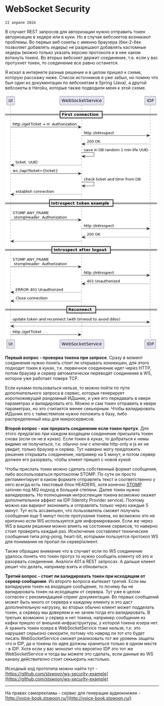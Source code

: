 <!--
{
  "draft": false,
  "tags": ["Программирование"]
}
-->

# WebSocket Security

```blogEnginePageDate
22 апреля 2024
```

<!-- 
> 22 апреля 2024
-->

В случает REST запросов для авторизации нужно отправить токен авторизации в хедере или в куки. Но в случае вебсокетов
возникают проблемы. Во первых веб сокеты с именно браузера (бек-2-бек позволяет добавлять хедеры)
не разрешают добавлять кастомные хедеры (можно только указать версию протокола и в нее хаком воткнуть токен). Во вторых
вебсокет держит соединение, т.е. если у вас протухнет токен, то соединение все равно останется.

Я искал в интернете разные решение и в целом пришел к схеме, которую расскажу ниже. Список источников я уже забыл, но
помню что был один из документации по вебсокетам в Spring (Java), а другой вебсокеты в Heroku, которые также подводили
меня к этой схеме.

![](image.png)

**Первый вопрос - проверка токена при запросе**. Сразу в момент соединения нужно понять стоит ли открывать коннекшен,
для этого подходит токен в куках, т.к. первичное соединение идет через HTTP, потом браузер и сервер автоматически
переводят соединение в WS, которое уже работает поверх TCP.

Если куками пользоваться нельзя, то можно пойти по пути дополнительного запроса в сервис, которые генерирует
короткоживущий рандомный ИДшник, и уже его передавать в квери параметрах и валидировать его. Можно и сам токен отправить
в квери параметрах, но это считается менее секьюрным. Чтобы валидировать ИДшник его с таймстемпом нужно положить в базу,
либо распределенный кеш для микросервисов.

**Второй вопрос - как прервать соединение если токен протух**. Для этого предлагаю при каждом входящем соединение
присылать токен снова (если он не в куках). Если токен в куках, то добраться к немы видимо не получиться, т.к. обычно
они с ключём http-only и js их не увидит, только браузер и сервер. Тут наверно могу предложить решение открывать
соединение, например на 5 минут, и потом сервер должен его разорвать, чтобы клиент пришел с новой кукой.

Чтобы прислать токен можно сделать собственный формат сообщения, либо воспользоваться протоколом STOMP. По сути он
просто регламентирует в каком формате отправлять текст и соответственно у него всегда есть текстовый блок HEADERS, хотя
конечно [STOMP](https://stomp.github.io/stomp-specification-1.2.html) заточен под MQ подход в большей степени. Далее
токен нужно валидировать. Но полноценная интроспекция токена возможно окажет дополнительное аффект на IDP (Identity
Provider service). Поэтому можно как вариант экономить и отправлять только через каждые 5 минут. Тут есть ассампшен, что
пользователь сможет получать сообщения еще 5 минут после протухания токена, но возможно это не критично если WS
используется для информирования. Если же через WS в вашем решении можно влиять на состояние сервисов, то наверно стоит
проверять каждый раз. Исключение составляют технические сообщения типа ping-pong, heart-bit, которыми пользуется
протокол WS для понимания не пропал ли сервер\клиент.

Также обращаю внимание что в случает если по WS соединение удалось понять что токен протух то нужно сообщить клиенту об
это и разорвать соединение. Аналоги 401 в REST запросах. А дальше клиент решит что делать, например взять и обновиться.

**Третий вопрос - стоит ли валидировать токен при исходящем от сервер сообщении**. Из второго вопроса вытекает третий.
Если мы валидируем токен на входящее сообщение, то почему бы не валидировать токен на исходящем от сервера. Тут уже в
целом согласен с рекомендацией спринг документации. Во первых сообщений может быть много от сервера к каждому клиенту и
это даст дополнительную нагрузку, во вторых обычно клиент может подделать токен, а серверу мы доверяем и не зачем тогда
его валидировать. В третьих возможно у сервер и нет токена, например сообщение из кафки пришло от внешней
инфраструктуры, у которой токена юзера нет. А хранить токен юзера в WebSocketService тоже нельзя, т.к. это нарушает
серьезно секюрити, потому что навряд ли тот кто будет писать WebSocketService сможет реализовать тот же уровень защиты
что и IDP, да и токены по идее должны храниться только в одном месте - в IDP. Хотя если у вас монолит что вероятно IDP
это тот же WebSocketService и тогда вы можете это сделать, если данные во WS каналу действително стоит секьюрить
настолько.

Исходный код прототипа можно найти
тут - [https://github.com/stswoon/ws-security-example](https://github.com/stswoon/ws-security-example)

-----

На правах саморекламы - сервис для генерации аудиокнижек - [http://voice-book.stswoon.ru/](http://voice-book.stswoon.ru/)
